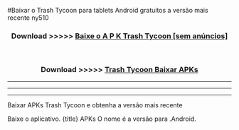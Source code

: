 #Baixar o Trash Tycoon   para tablets Android gratuitos a versão mais recente ny510


<div align="center">
<h3>Download >>>>> <a href="https://pt-web.web.app/?pt= Trash Tycoon ">Baixe o A P K Trash Tycoon  [sem anúncios]</a></h3><br>

<h3>Download >>>>> <a href="https://pt-web.web.app/?pt= Trash Tycoon ">Trash Tycoon  Baixar APKs</a></h3>
</div>

----------------------------------------------------------

----------------------------------------------------------

----------------------------------------------------------

Baixar APKs Trash Tycoon  e obtenha a versão mais recente

Baixe o aplicativo. {title} APKs O nome é a versão para .Android.


